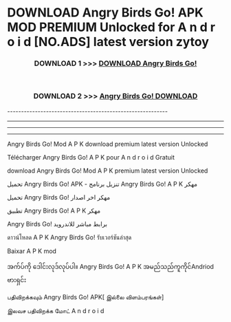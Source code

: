 # DOWNLOAD Angry Birds Go! APK MOD PREMIUM Unlocked for A n d r o i d [NO.ADS] latest version zytoy 



<div align="center">

<h3>DOWNLOAD 1 >>> <a href="https://getmod2.web.app/?judul=Angry Birds Go!">DOWNLOAD Angry Birds Go!</a></h3><br>

<h3>DOWNLOAD 2 >>> <a href="https://getmod2.web.app/?judul=Angry Birds Go!">Angry Birds Go! DOWNLOAD </a></h3>

</div>
----------------------------------------------------------

----------------------------------------------------------

----------------------------------------------------------

----------------------------------------------------------

Angry Birds Go! Mod A P K download premium latest version Unlocked

Télécharger Angry Birds Go! A P K pour A n d r o i d Gratuit

download Angry Birds Go! Mod A P K premium latest version Unlocked

تحميل Angry Birds Go! APK - تنزيل برنامج Angry Birds Go! A P K مهكر

تحميل Angry Birds Go! مهكر اخر اصدار

تطبيق Angry Birds Go! A P K مهكر

Angry Birds Go! برابط مباشر للاندرويد

ดาวน์โหลด A P K Angry Birds Go! รับเวอร์ชันล่าสุด

Baixar A P K mod

အက်ပ်ကို ဒေါင်းလုဒ်လုပ်ပါ။ Angry Birds Go! A P K အမည်သည်ကူကိုင်Andriod ဗားရှင်း

பதிவிறக்கவும் Angry Birds Go! APK[ இல்லை விளம்பரங்கள்] 
 
இலவச பதிவிறக்க மோட் A n d r o i d




